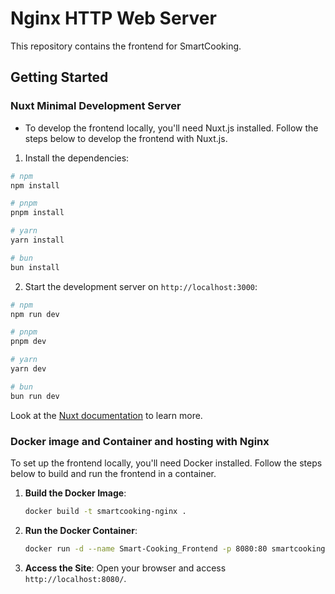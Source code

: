 # Nginx HTTP Web Server

This repository contains the frontend for SmartCooking.

## Getting Started

### Nuxt Minimal Development Server

- To develop the frontend locally, you'll need Nuxt.js installed. Follow the steps below to develop the frontend with Nuxt.js.

1. Install the dependencies:

```bash
# npm
npm install

# pnpm
pnpm install

# yarn
yarn install

# bun
bun install
```

2. Start the development server on `http://localhost:3000`:

```bash
# npm
npm run dev

# pnpm
pnpm dev

# yarn
yarn dev

# bun
bun run dev
```

Look at the [Nuxt documentation](https://nuxt.com/docs/getting-started/introduction) to learn more.

### Docker image and Container and hosting with Nginx

To set up the frontend locally, you'll need Docker installed. Follow the steps below to build and run the frontend in a container.

1. **Build the Docker Image**:

   ```bash
   docker build -t smartcooking-nginx .
   ```

2. **Run the Docker Container**:

   ```bash
   docker run -d --name Smart-Cooking_Frontend -p 8080:80 smartcooking-nginx
   ```

3. **Access the Site**:
   Open your browser and access `http://localhost:8080/`.
